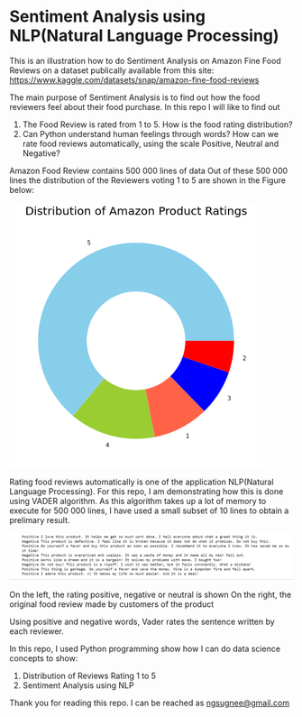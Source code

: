 # Sentiment Analysis using NLP(Natural Language Processing)
This is an illustration how to do Sentiment Analysis on Amazon Fine Food Reviews on a dataset publically available from this site:
https://www.kaggle.com/datasets/snap/amazon-fine-food-reviews

The main purpose of Sentiment Analysis is to find out how the food reviewers feel about their food purchase.
In this repo I will like to find out 
1) The Food Review is rated from 1 to 5. How is the food rating distribution?
2) Can Python understand human feelings through words? How can we rate food reviews automatically, using the scale Positive, Neutral and Negative?

Amazon Food Review contains 500 000 lines of data
Out of these 500 000 lines the distribution of the Reviewers voting 1 to 5 are shown in the Figure below:

![alt image](ProductRating.png)

Rating food reviews automatically is one of the application NLP(Natural Language Processing). For this repo, I am demonstrating how this is done using VADER algorithm. As this algorithm takes up a lot of memory to execute for 500 000 lines, I have used a small subset of 10 lines to obtain a prelimary result.

![alt image](SentimentAnalysis.png)

On the left, the rating positive, negative or neutral is shown
On the right, the original food review made by customers of the product

Using positive and negative words, Vader rates the sentence written by each reviewer.

In this repo, I used Python programming show how I can do data science concepts to show:
1) Distribution of Reviews Rating 1 to 5 
2) Sentiment Analysis using NLP

Thank you for reading this repo. 
I can be reached as ngsugnee@gmail.com

